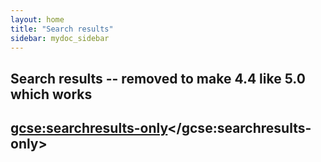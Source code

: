 ```yaml
---
layout: home
title: "Search results"
sidebar: mydoc_sidebar
---
```


<searchresults-only>
</searchresults-only>

## Search results -- removed to make 4.4 like 5.0 which works

## <script>
##  (function() {
##    var cx = '009143652178737222860:o0t5z79dldy';
##    var gcse = document.createElement('script');
##    gcse.type = 'text/javascript';
##    gcse.async = true;
##    gcse.src = 'https://cse.google.com/cse.js?cx=' + cx;
##    var s = document.getElementsByTagName('script')[0];
##    s.parentNode.insertBefore(gcse, s);
##  })();
## </script>
## <gcse:searchresults-only></gcse:searchresults-only>

